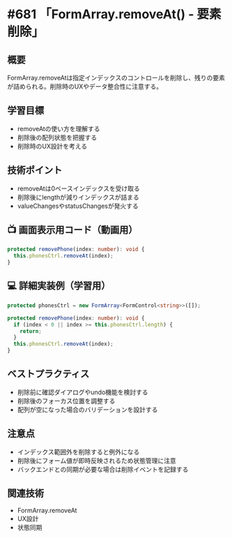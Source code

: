 # #681 「FormArray.removeAt() - 要素削除」

## 概要
FormArray.removeAtは指定インデックスのコントロールを削除し、残りの要素が詰められる。削除時のUXやデータ整合性に注意する。

## 学習目標
- removeAtの使い方を理解する
- 削除後の配列状態を把握する
- 削除時のUX設計を考える

## 技術ポイント
- removeAtは0ベースインデックスを受け取る
- 削除後にlengthが減りインデックスが詰まる
- valueChangesやstatusChangesが発火する

## 📺 画面表示用コード（動画用）
```typescript
protected removePhone(index: number): void {
  this.phonesCtrl.removeAt(index);
}
```

## 💻 詳細実装例（学習用）
```typescript
protected phonesCtrl = new FormArray<FormControl<string>>([]);

protected removePhone(index: number): void {
  if (index < 0 || index >= this.phonesCtrl.length) {
    return;
  }
  this.phonesCtrl.removeAt(index);
}
```

## ベストプラクティス
- 削除前に確認ダイアログやundo機能を検討する
- 削除後のフォーカス位置を調整する
- 配列が空になった場合のバリデーションを設計する

## 注意点
- インデックス範囲外を削除すると例外になる
- 削除後にフォーム値が即時反映されるため状態管理に注意
- バックエンドとの同期が必要な場合は削除イベントを記録する

## 関連技術
- FormArray.removeAt
- UX設計
- 状態同期
